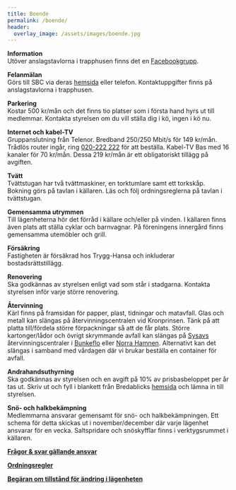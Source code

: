 ```yaml
---
title: Boende
permalink: /boende/
header:
  overlay_image: /assets/images/boende.jpg
---
```


**Information**  
Utöver anslagstavlorna i trapphusen finns det en 
<a href="https://www.facebook.com/groups/1811086178908466/" target="_blank" rel="noopener noreferrer">Facebookgrupp</a>.

**Felanmälan**  
Görs till SBC via deras <a href="http://www.sbc.se/kontakt/felanmalan/" target="_blank" rel="noopener noreferrer">hemsida</a> eller telefon. 
Kontaktuppgifter finns på anslagstavlorna i trapphusen.

**Parkering**  
Kostar 500 kr/mån och det finns tio platser som i första hand hyrs ut till medlemmar. 
Kontakta styrelsen om du vill ställa dig i kö, ingen i kö nu.

**Internet och kabel-TV**  
Gruppanslutning från Telenor. Bredband 250/250 Mbit/s för 149 kr/mån. 
Trådlös router ingår, ring <a href="tel:020222222">020-222 222</a> för att beställa. 
Kabel-TV Bas med 16 kanaler för 70 kr/mån. Dessa 219 kr/mån är ett obligatoriskt tillägg på avgiften. 

**Tvätt**  
Tvättstugan har två tvättmaskiner, en torktumlare samt ett torkskåp. 
Bokning görs på tavlan i källaren. Läs och följ ordningsreglerna på tavlan i tvättstugan.

**Gemensamma utrymmen**  
Till lägenheterna hör det förråd i källare och/eller på vinden. 
I källaren finns även plats att ställa cyklar och barnvagnar. 
På föreningens innergård finns gemensamma utemöbler och grill.

**Försäkring**  
Fastigheten är försäkrad hos Trygg-Hansa och inkluderar bostadsrättstillägg.

**Renovering**  
Ska godkännas av styrelsen enligt vad som står i stadgarna. Kontakta styrelsen inför varje större renovering.

**Återvinning**  
Kärl finns på framsidan för papper, plast, tidningar och matavfall. 
Glas och metall kan slängas på återvinningscentralen vid Kronprinsen. 
Tänk på att platta till/fördela större förpackningar så att de får plats. 
Större kartonger/lådor och övrigt skrymmande avfall kan slängas på 
<a href="https://www.sysav.se" target="_blank" rel="noopener noreferrer">Sysavs</a> återvinningscentraler i 
<a href="https://www.sysav.se/Privat/Atervinningscentraler/Bunkeflo/" target="_blank" rel="noopener noreferrer">Bunkeflo</a> 
eller <a href="https://www.sysav.se/Privat/Atervinningscentraler/malmo-norra-hamnen/" target="_blank" rel="noopener noreferrer">
Norra Hamnen</a>. Alternativt kan det slängas i samband med vårdagen där vi brukar beställa en container för avfall.

**Andrahandsuthyrning**  
Ska godkännas av styrelsen och en avgift på 10% av prisbasbeloppet per år tas ut. 
Skriv ut och fyll i blankett från Bredablicks 
<a href="https://bredablickforvaltning.se/wp-content/uploads/2018/02/Ansökan-om-uthyrning-i-andra-hand.pdf" target="_blank" rel="noopener noreferrer">hemsida</a>
 och lämna in till styrelsen.

**Snö- och halkbekämpning**  
Medlemmarna ansvarar gemensamt för snö- och halkbekämpningen. 
Ett schema för detta skickas ut i november/december där varje lägenhet ansvarar för en vecka. 
Saltspridare och snöskyfflar finns i verktygsrummet i källaren.  

<a href="https://docs.google.com/document/d/18Sc8X8qqU4yCLwH8O1g2cb1DlrkIezoA-Falv5ODL2E" target="_blank" rel="noopener noreferrer">**Frågor & svar gällande ansvar**</a>  

<a href="https://docs.google.com/document/d/1buHzmdgxQ_3bnpN34LelpjDH3unnWHm6rXMhOeXMmT4/edit?usp=sharing" target="_blank" rel="noopener noreferrer">**Ordningsregler**</a>  

<a href="https://drive.google.com/file/d/1HIWqCAuR_XG24846D86UakLMh1OyjgxI/view?usp=sharing" target="_blank" rel="noopener noreferrer">**Begäran om tillstånd för ändring i lägenheten**</a>

